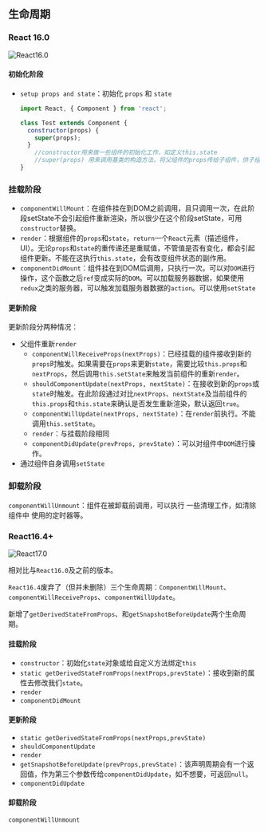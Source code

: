 ## 生命周期

### React 16.0

![React16.0](https://user-gold-cdn.xitu.io/2019/12/15/16f0a0b3df44f29c?imageView2/0/w/1280/h/960/format/webp/ignore-error/1)

#### 初始化阶段

- `setup props and state`：初始化 `props` 和 `state`

  ```js
  import React, { Component } from 'react';
  
  class Test extends Component {
    constructor(props) {
      super(props);
    }
      //constructor用来做一些组件的初始化工作，如定义this.state
      //super(props) 用来调用基类的构造方法，将父组件的props传给子组件，供子组件读取
  }
  ```

### 挂载阶段

- `componentWillMount`：在组件挂在到DOM之前调用，且只调用一次，在此阶段setState不会引起组件重新渲染，所以很少在这个阶段setState，可用`constructor`替换。
- `render`：根据组件的`props`和`state`，`return`一个`React`元素（描述组件，UI）。无论`props`和`state`的重传递还是重赋值，不管值是否有变化，都会引起组件更新。不能在这执行`this.state`，会有改变组件状态的副作用。
- `componentDidMount`：组件挂在到DOM后调用，只执行一次。可以对`DOM`进行操作，这个函数之后`ref`变成实际的`DOM`。可以加载服务器数据，如果使用`redux`之类的服务器，可以触发加载服务器数据的`action`。可以使用`setState`

#### 更新阶段

更新阶段分两种情况：

- 父组件重新`render`
  - `componentWillReceiveProps(nextProps)`：已经挂载的组件接收到新的`props`时触发。如果需要在`props`来更新`state`，需要比较`this.props`和`nextProps`，然后调用`this.setState`来触发当前组件的重新`render`。
  - `shouldComponentUpdate(nextProps, nextState)`：在接收到新的`props`或`state`时触发。在此阶段通过对比`nextProps`、`nextState`及当前组件的`this.props`和`this.state`来确认是否发生重新渲染，默认返回`true`。
  - `componentWillUpdate(nextProps, nextState)`：在`render`前执行。不能调用`this.setState`。
  - `render`：与挂载阶段相同
  - `componentDidUpdate(prevProps, prevState)`：可以对组件中`DOM`进行操作。
- 通过组件自身调用`setState`

### 卸载阶段

`componentWillUnmount`：组件在被卸载前调用，可以执行 一些清理工作，如清除组件中 使用的定时器等。

### React16.4+

![React17.0](https://user-gold-cdn.xitu.io/2019/12/15/16f0a0b3e20fa9aa?imageView2/0/w/1280/h/960/format/webp/ignore-error/1)

相对比与`React16.0`及之前的版本。

`React16.4`废弃了（但并未删除）三个生命周期：`ComponentWillMount`、`componentWillReceiveProps`、`componentWillUpdate`。

新增了`getDerivedStateFromProps`、和`getSnapshotBeforeUpdate`两个生命周期。

#### 挂载阶段

- `constructor`：初始化`state`对象或给自定义方法绑定`this`
- `static getDerivedStateFromProps(nextProps,prevState)`：接收到新的属性去修改我们`state`。
- `render`
- `componentDidMount`

#### 更新阶段

- `static getDerivedStateFromProps(nextProps,prevState)`
- `shouldComponentUpdate`
- `render`
- `getSnapshotBeforeUpdate(prevProps,prevState)`：该声明周期会有一个返回值，作为第三个参数传给`componentDidUpdate`，如不想要，可返回`null`。
- `componentDidUpdate`

#### 卸载阶段

`componentWillUnmount`



